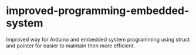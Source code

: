 # improved-programming-embedded-system
Improved way for Arduino and embedded system programming using struct and pointer for easier to maintain then more efficient.
